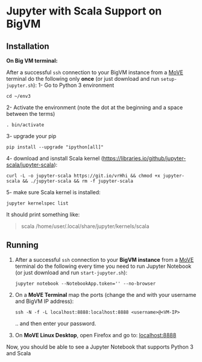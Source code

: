 # Jupyter with Scala Support on BigVM

## Installation

**On Big VM terminal:**

After a successful `ssh` connection to your BigVM instance from a [MoVE](move.monash.edu) terminal do the following only **once** (or just download and run `setup-jupyter.sh`):
1- Go to Python 3 environment

`cd ~/env3`

2- Activate the environment (note the dot at the beginning and a space between the terms)

`. bin/activate`

3- upgrade your pip

`pip install --upgrade "ipython[all]"`

4- download and isnstall Scala kernel (https://libraries.io/github/jupyter-scala/jupyter-scala):

`curl -L -o jupyter-scala https://git.io/vrHhi && chmod +x jupyter-scala && ./jupyter-scala && rm -f jupyter-scala`

5- make sure Scala kernel is installed:

`jupyter kernelspec list`

It should print something like: 
> scala                   /home/user/.local/share/jupyter/kernels/scala

## Running

1. After a successful `ssh` connection to your **BigVM instance** from a [MoVE](move.monash.edu) terminal do the following every time you need to run Jupyter Notebook (or just download and run `start-jupyter.sh`):

   `jupyter notebook --NotebookApp.token='' --no-browser`

2. On a **MoVE Terminal** map the ports (change the <username> and <VM-IP> with your username and BigVM IP address):

   `ssh -N -f -L localhost:8888:localhost:8888 <username>@<VM-IP>`

   .. and then enter your password.

3. On **MoVE Linux Desktop**, open Firefox and go to: [localhost:8888](localhost:8888)


Now, you should be able to see a Jupyter Notebook that supports Python 3 and Scala